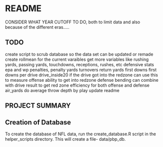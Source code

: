 # README

CONSIDER WHAT YEAR CUTOFF TO DO, both to limit data and also because of the different eras.....

## TODO
create script to scrub database so the data set can be updated or remade
create rollmean for the current varaibles
get more variables
  like rushing yards, passing yards, touchdowns, receptions, rushes, etc
  defensive stats
  epa and wp
  penalties, penalty yards
  turnovers
  return yards
  first downs
  first downs per drive
  drive_inside20
    if the drive got into the redzone
    can use this to measure offense ability to get into redzone
    defense bending
    can combine with drive result to get red zone efficiency for both offense and defense
  air_yards
    do average throw depth by play
update readme

## PROJECT SUMMARY

## Creation of Database

To create the database of NFL data, run the create_database.R script in the helper_scripts directory. This will create a file- data/pbp_db.
